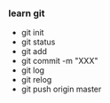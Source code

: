### learn git

- git init
- git status
- git add <file>
- git commit -m "XXX"
- git log
- git relog
- git push origin master
